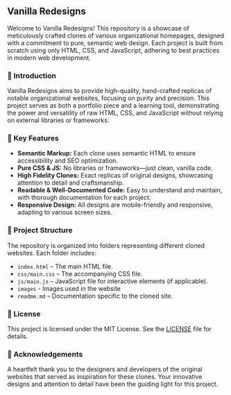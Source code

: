 ## Vanilla Redesigns
Welcome to Vanilla Redesigns! This repository is a showcase of meticulously crafted clones of various organizational homepages, designed with a commitment to pure, semantic web design. Each project is built from scratch using only HTML, CSS, and JavaScript, adhering to best practices in modern web development.

### 🚀 Introduction
Vanilla Redesigns aims to provide high-quality, hand-crafted replicas of notable organizational websites, focusing on purity and precision. This project serves as both a portfolio piece and a learning tool, demonstrating the power and versatility of raw HTML, CSS, and JavaScript without relying on external libraries or frameworks.

### 🌟 Key Features
- **Semantic Markup:** Each clone uses semantic HTML to ensure accessibility and SEO optimization.
- **Pure CSS & JS:** No libraries or frameworks—just clean, vanilla code.
- **High Fidelity Clones:** Exact replicas of original designs, showcasing attention to detail and craftsmanship.
- **Readable & Well-Documented Code:** Easy to understand and maintain, with thorough documentation for each project.
- **Responsive Design:** All designs are mobile-friendly and responsive, adapting to various screen sizes.

### 📂 Project Structure
The repository is organized into folders representing different cloned websites. Each folder includes:

- `index.html` – The main HTML file.
- `css/main.css` – The accompanying CSS file.
- `js/main.js` – JavaScript file for interactive elements (if applicable).
- `images` - Images used in the website
- `readme.md` – Documentation specific to the cloned site.

### 📜 License
This project is licensed under the MIT License. See the [LICENSE](LICENSE) file for details.

### 🙏 Acknowledgements
A heartfelt thank you to the designers and developers of the original websites that served as inspiration for these clones. Your innovative designs and attention to detail have been the guiding light for this project.
